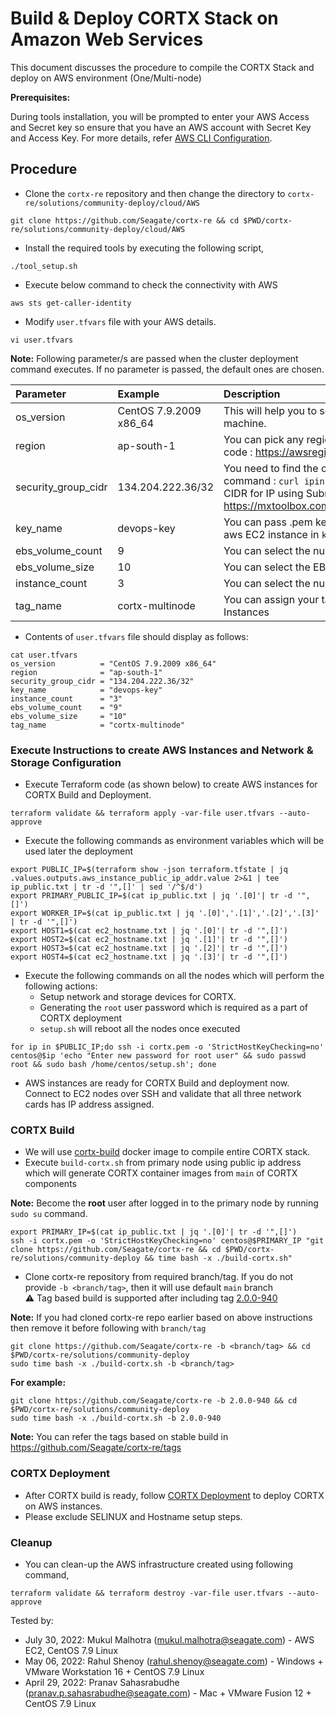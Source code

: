 # Build & Deploy CORTX Stack on Amazon Web Services 

This document discusses the procedure to compile the CORTX Stack and deploy on AWS environment (One/Multi-node)

**Prerequisites:**

During tools installation, you will be prompted to enter your AWS Access and Secret key so ensure that you have an AWS account with Secret Key and Access Key. For more details, refer [AWS CLI Configuration](https://docs.aws.amazon.com/cli/latest/userguide/cli-configure-quickstart.html#cli-configure-quickstart-config).

## Procedure
- Clone the `cortx-re` repository and then change the directory to `cortx-re/solutions/community-deploy/cloud/AWS`
```
git clone https://github.com/Seagate/cortx-re && cd $PWD/cortx-re/solutions/community-deploy/cloud/AWS
```
- Install the required tools by executing the following script,
```
./tool_setup.sh
```
- Execute below command to check the connectivity with AWS
```
aws sts get-caller-identity
```
- Modify `user.tfvars` file with your AWS details.
```
vi user.tfvars
```
**Note:**
Following parameter/s are passed when the cluster deployment command executes. If no parameter is passed, the default ones are chosen.

| Parameter     | Example     | Description     |
| :------------- | :----------- | :---------|
| os_version      | CentOS 7.9.2009 x86_64  | This will help you to select the ami of EC2 machine. |
| region | ap-south-1 | You can pick any region from this region code : https://awsregion.info/  |
| security_group_cidr | 134.204.222.36/32  | You need to find the own Public IP using this command : `curl ipinfo.io/ip`. Also calculate CIDR for IP using Subnet Calculator from https://mxtoolbox.com/subnetcalculator.aspx |
| key_name | devops-key | You can pass .pem key file name to login to aws EC2 instance in `key_name`. |
| ebs_volume_count | 9 |  You can select the number of EBS volumes |
| ebs_volume_size | 10 |  You can select the EBS volume size |
| instance_count | 3  | You can select the number of EC2 instances |
| tag_name | cortx-multinode | You can assign your tag name to the EC2 Instances |

- Contents of `user.tfvars` file should display as follows:
```
cat user.tfvars
os_version          = "CentOS 7.9.2009 x86_64"
region              = "ap-south-1"
security_group_cidr = "134.204.222.36/32"
key_name            = "devops-key"
instance_count      = "3"
ebs_volume_count    = "9"
ebs_volume_size     = "10"
tag_name            = "cortx-multinode"
```

### Execute Instructions to create AWS Instances and Network & Storage Configuration
- Execute Terraform code (as shown below) to create AWS instances for CORTX Build and Deployment.
```
terraform validate && terraform apply -var-file user.tfvars --auto-approve
```
- Execute the following commands as environment variables which will be used later the deployment
```
export PUBLIC_IP=$(terraform show -json terraform.tfstate | jq .values.outputs.aws_instance_public_ip_addr.value 2>&1 | tee ip_public.txt | tr -d '",[]' | sed '/^$/d')
export PRIMARY_PUBLIC_IP=$(cat ip_public.txt | jq '.[0]'| tr -d '",[]')
export WORKER_IP=$(cat ip_public.txt | jq '.[0]','.[1]','.[2]','.[3]' | tr -d '",[]')
export HOST1=$(cat ec2_hostname.txt | jq '.[0]'| tr -d '",[]')
export HOST2=$(cat ec2_hostname.txt | jq '.[1]'| tr -d '",[]')
export HOST3=$(cat ec2_hostname.txt | jq '.[2]'| tr -d '",[]')
export HOST4=$(cat ec2_hostname.txt | jq '.[3]'| tr -d '",[]')
```
- Execute the following commands on all the nodes which will perform the following actions:
  - Setup network and storage devices for CORTX.
  - Generating the `root` user password which is required as a part of CORTX deployment
  - `setup.sh` will reboot all the nodes once executed
```
for ip in $PUBLIC_IP;do ssh -i cortx.pem -o 'StrictHostKeyChecking=no' centos@$ip 'echo "Enter new password for root user" && sudo passwd root && sudo bash /home/centos/setup.sh'; done
```
- AWS instances are ready for CORTX Build and deployment now. Connect to EC2 nodes over SSH and validate that all three network cards has IP address assigned.

### CORTX Build
- We will use [cortx-build](https://github.com/Seagate/cortx/pkgs/container/cortx-build) docker image to compile entire CORTX stack.
- Execute `build-cortx.sh` from primary node using public ip address which will generate CORTX container images from `main` of CORTX components

**Note:** Become the **root** user after logged in to the primary node by running `sudo su` command.
```
export PRIMARY_IP=$(cat ip_public.txt | jq '.[0]'| tr -d '",[]')
ssh -i cortx.pem -o 'StrictHostKeyChecking=no' centos@$PRIMARY_IP "git clone https://github.com/Seagate/cortx-re && cd $PWD/cortx-re/solutions/community-deploy && time bash -x ./build-cortx.sh"
```
- Clone cortx-re repository from required branch/tag. If you do not provide `-b <branch/tag>`, then it will use default `main` branch    
  :warning: Tag based build is supported after including tag [2.0.0-940](https://github.com/Seagate/cortx-re/releases/tag/2.0.0-940)
  
**Note:** If you had cloned cortx-re repo earlier based on above instructions then remove it before following with `branch/tag`
```
git clone https://github.com/Seagate/cortx-re -b <branch/tag> && cd $PWD/cortx-re/solutions/community-deploy
sudo time bash -x ./build-cortx.sh -b <branch/tag>
```

**For example:**
```
git clone https://github.com/Seagate/cortx-re -b 2.0.0-940 && cd $PWD/cortx-re/solutions/community-deploy
sudo time bash -x ./build-cortx.sh -b 2.0.0-940
```
**Note:** You can refer the tags based on stable build in https://github.com/Seagate/cortx-re/tags

### CORTX Deployment
- After CORTX build is ready, follow [CORTX Deployment](https://github.com/Seagate/cortx-re/blob/main/solutions/community-deploy/CORTX-Deployment.md) to deploy CORTX on AWS instances.   
- Please exclude SELINUX and Hostname setup steps.

### Cleanup
- You can clean-up the AWS infrastructure created using following command,
```
terraform validate && terraform destroy -var-file user.tfvars --auto-approve
```

Tested by:

* July 30, 2022: Mukul Malhotra (mukul.malhotra@seagate.com) - AWS EC2, CentOS 7.9 Linux
* May 06, 2022: Rahul Shenoy (rahul.shenoy@seagate.com) - Windows + VMware Workstation 16 + CentOS 7.9 Linux
* April 29, 2022: Pranav Sahasrabudhe (pranav.p.sahasrabudhe@seagate.com) - Mac + VMware Fusion 12 + CentOS 7.9 Linux
